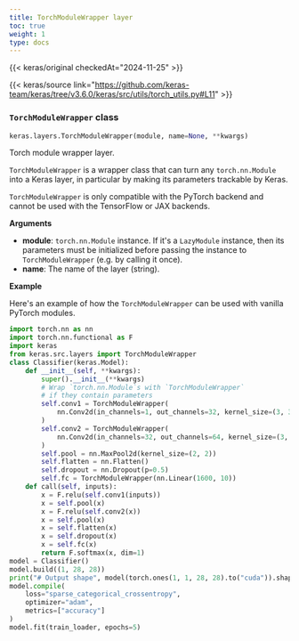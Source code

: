 ```yaml
---
title: TorchModuleWrapper layer
toc: true
weight: 1
type: docs
---
```


{{< keras/original checkedAt="2024-11-25" >}}

{{< keras/source link="https://github.com/keras-team/keras/tree/v3.6.0/keras/src/utils/torch_utils.py#L11" >}}

### `TorchModuleWrapper` class

```python
keras.layers.TorchModuleWrapper(module, name=None, **kwargs)
```

Torch module wrapper layer.

`TorchModuleWrapper` is a wrapper class that can turn any
`torch.nn.Module` into a Keras layer, in particular by making its
parameters trackable by Keras.

`TorchModuleWrapper` is only compatible with the PyTorch backend and
cannot be used with the TensorFlow or JAX backends.

**Arguments**

- **module**: `torch.nn.Module` instance. If it's a `LazyModule`
  instance, then its parameters must be initialized before
  passing the instance to `TorchModuleWrapper` (e.g. by calling
  it once).
- **name**: The name of the layer (string).

**Example**

Here's an example of how the `TorchModuleWrapper` can be used with vanilla
PyTorch modules.

```python
import torch.nn as nn
import torch.nn.functional as F
import keras
from keras.src.layers import TorchModuleWrapper
class Classifier(keras.Model):
    def __init__(self, **kwargs):
        super().__init__(**kwargs)
        # Wrap `torch.nn.Module`s with `TorchModuleWrapper`
        # if they contain parameters
        self.conv1 = TorchModuleWrapper(
            nn.Conv2d(in_channels=1, out_channels=32, kernel_size=(3, 3))
        )
        self.conv2 = TorchModuleWrapper(
            nn.Conv2d(in_channels=32, out_channels=64, kernel_size=(3, 3))
        )
        self.pool = nn.MaxPool2d(kernel_size=(2, 2))
        self.flatten = nn.Flatten()
        self.dropout = nn.Dropout(p=0.5)
        self.fc = TorchModuleWrapper(nn.Linear(1600, 10))
    def call(self, inputs):
        x = F.relu(self.conv1(inputs))
        x = self.pool(x)
        x = F.relu(self.conv2(x))
        x = self.pool(x)
        x = self.flatten(x)
        x = self.dropout(x)
        x = self.fc(x)
        return F.softmax(x, dim=1)
model = Classifier()
model.build((1, 28, 28))
print("# Output shape", model(torch.ones(1, 1, 28, 28).to("cuda")).shape)
model.compile(
    loss="sparse_categorical_crossentropy",
    optimizer="adam",
    metrics=["accuracy"]
)
model.fit(train_loader, epochs=5)
```
